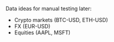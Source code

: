 Data ideas for manual testing later:

- Crypto markets (BTC-USD, ETH-USD)
- FX (EUR-USD)
- Equities (AAPL, MSFT)

